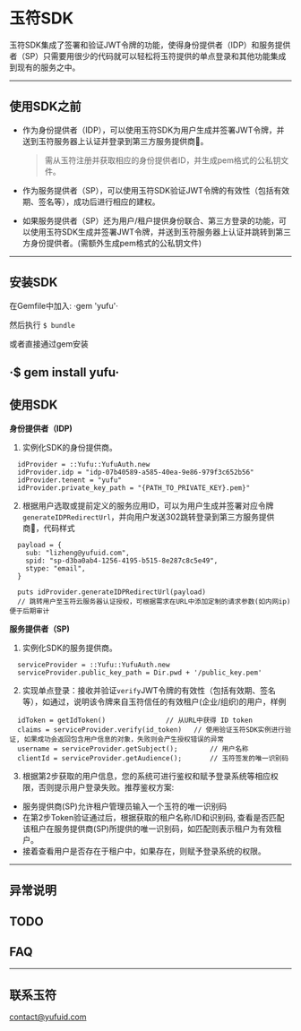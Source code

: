 玉符SDK
======
玉符SDK集成了签署和验证JWT令牌的功能，使得身份提供者（IDP）和服务提供者（SP）只需要用很少的代码就可以轻松将玉符提供的单点登录和其他功能集成到现有的服务之中。

---
## 使用SDK之前
* 作为身份提供者（IDP），可以使用玉符SDK为用户生成并签署JWT令牌，并送到玉符服务器上认证并登录到第三方服务提供商。
  >需从玉符注册并获取相应的身份提供者ID，并生成pem格式的公私钥文件。

* 作为服务提供者（SP），可以使用玉符SDK验证JWT令牌的有效性（包括有效期、签名等），成功后进行相应的建权。
* 如果服务提供者（SP）还为用户/租户提供身份联合、第三方登录的功能，可以使用玉符SDK生成并签署JWT令牌，并送到玉符服务器上认证并跳转到第三方身份提供者。(需额外生成pem格式的公私钥文件)

---
## 安装SDK
在Gemfile中加入:
·gem 'yufu'·

然后执行
`$ bundle`

或者直接通过gem安装

·$ gem install yufu·
---

## 使用SDK
**身份提供者（IDP)**
1. 实例化SDK的身份提供商。
```
  idProvider = ::Yufu::YufuAuth.new
  idProvider.idp = "idp-07b40589-a585-40ea-9e86-979f3c652b56"
  idProvider.tenent = "yufu"
  idProvider.private_key_path = "{PATH_TO_PRIVATE_KEY}.pem}"
```

2. 根据用户选取或提前定义的服务应用ID，可以为用户生成并签署对应令牌`generateIDPRedirectUrl`，并向用户发送302跳转登录到第三方服务提供商，代码样式
```
  payload = {
    sub: "lizheng@yufuid.com",
    spid: "sp-d3ba0ab4-1256-4195-b515-8e287c8c5e49",
    stype: "email",
  }
  
  puts idProvider.generateIDPRedirectUrl(payload)                               
  // 跳转用户至玉符云服务器认证授权，可根据需求在URL中添加定制的请求参数(如内网ip)便于后期审计
```

**服务提供者（SP)**
1. 实例化SDK的服务提供商。
```
  serviceProvider = ::Yufu::YufuAuth.new
  serviceProvider.public_key_path = Dir.pwd + '/public_key.pem'
```

2. 实现单点登录：接收并验证`verify`JWT令牌的有效性（包括有效期、签名等），如通过，说明该令牌来自玉符信任的有效租户(企业/组织)的用户，样例
```
  idToken = getIdToken()               // 从URL中获得 ID token
  claims = serviceProvider.verify(id_token)   // 使用验证玉符SDK实例进行验证, 如果成功会返回包含用户信息的对象，失败则会产生授权错误的异常
  username = serviceProvider.getSubject();        // 用户名称
  clientId = serviceProvider.getAudience();       // 玉符签发的唯一识别码
```

3. 根据第2步获取的用户信息，您的系统可进行鉴权和赋予登录系统等相应权限，否则提示用户登录失败。推荐鉴权方案:
  * 服务提供商(SP)允许租户管理员输入一个玉符的唯一识别码
  * 在第2步Token验证通过后，根据获取的租户名称/ID和识别码, 查看是否匹配该租户在服务提供商(SP)所提供的唯一识别码，如匹配则表示租户为有效租户。
  * 接着查看用户是否存在于租户中，如果存在，则赋予登录系统的权限。

---
## 异常说明
TODO
---
## FAQ

---
## 联系玉符
contact@yufuid.com